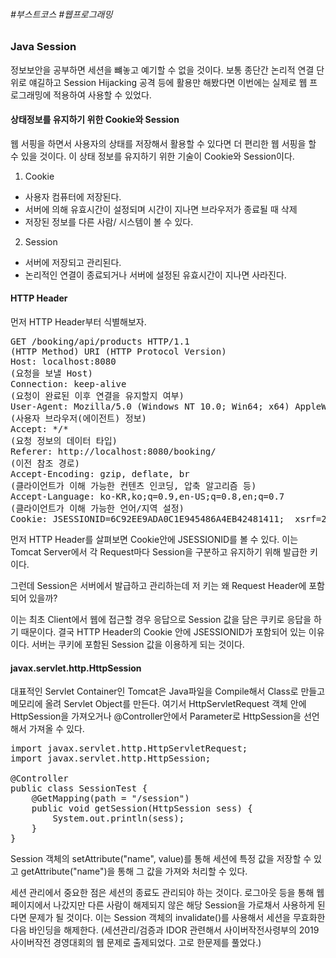 ###### #부스트코스 #웹프로그래밍


### Java Session


정보보안을 공부하면 세션을 뺴놓고 예기할 수 없을 것이다. 보통 종단간 논리적 연결 단위로 얘길하고 Session Hijacking 공격 등에 활용만 해봤다면 이번에는 실제로 웹 프로그래밍에 적용하여 사용할 수 있었다.


#### 상태정보를 유지하기 위한 Cookie와 Session


웹 서핑을 하면서 사용자의 상태를 저장해서 활용할 수 있다면 더 편리한 웹 서핑을 할 수 있을 것이다. 이 상태 정보를 유지하기 위한 기술이 Cookie와 Session이다.
1. Cookie
- 사용자 컴퓨터에 저장된다.
- 서버에 의해 유효시간이 설정되며 시간이 지나면 브라우저가 종료될 때 삭제
- 저장된 정보를 다른 사람/ 시스템이 볼 수 있다.

2. Session
- 서버에 저장되고 관리된다.
- 논리적인 연결이 종료되거나 서버에 설정된 유효시간이 지나면 사라진다.


#### HTTP Header


먼저 HTTP Header부터 식별해보자. 

<pre>
GET /booking/api/products HTTP/1.1
(HTTP Method) URI (HTTP Protocol Version)
Host: localhost:8080
(요청을 보낼 Host)
Connection: keep-alive
(요청이 완료된 이후 연결을 유지할지 여부)
User-Agent: Mozilla/5.0 (Windows NT 10.0; Win64; x64) AppleWebKit/537.36 (KHTML, like Gecko) Chrome/76.0.3809.132 Safari/537.36
(사용자 브라우저(에이전트) 정보)
Accept: */*
(요청 정보의 데이터 타입)
Referer: http://localhost:8080/booking/
(이전 참조 경로)
Accept-Encoding: gzip, deflate, br
(클라이언트가 이해 가능한 컨텐츠 인코딩, 압축 알고리즘 등)
Accept-Language: ko-KR,ko;q=0.9,en-US;q=0.8,en;q=0.7
(클라이언트가 이해 가능한 언어/지역 설정)
Cookie: JSESSIONID=6C92EE9ADA0C1E945486A4EB42481411; _xsrf=2|1298b6a0|7b7747ed806ba7f8cd5d76633f40693d|1566469533; count=41
</pre>

먼저 HTTP Header를 살펴보면 Cookie안에 JSESSIONID를 볼 수 있다. 이는 Tomcat Server에서 각 Request마다 Session을 구분하고 유지하기 위해 발급한 키이다.


그런데 Session은 서버에서 발급하고 관리하는데 저 키는 왜 Request Header에 포함되어 있을까?


이는 최초 Client에서 웹에 접근할 경우 응답으로 Session 값을 담은 쿠키로 응답을 하기 때문이다. 결국 HTTP Header의 Cookie 안에 JSESSIONID가 포함되어 있는 이유이다. 서버는 쿠키에 포함된 Session 값을 이용하게 되는 것이다.



#### javax.servlet.http.HttpSession



대표적인 Servlet Container인 Tomcat은 Java파일을 Compile해서 Class로 만들고 메모리에 올려 Servlet Object를 만든다. 여기서 HttpServletRequest 객체 안에 HttpSession을 가져오거나 @Controller안에서 Parameter로 HttpSession을 선언해서 가져올 수 있다.

<pre>
import javax.servlet.http.HttpServletRequest;
import javax.servlet.http.HttpSession;

@Controller
public class SessionTest {
    @GetMapping(path = "/session")
	public void getSession(HttpSession sess) {
		System.out.println(sess);
	}
}
</pre>

Session 객체의 setAttribute("name", value)를 통해 세션에 특정 값을 저장할 수 있고 getAttribute("name")을 통해 그 값을 가져와 처리할 수 있다.


세션 관리에서 중요한 점은 세션의 종료도 관리되야 하는 것이다. 로그아웃 등을 통해 웹 페이지에서 나갔지만 다른 사람이 해제되지 않은 해당 Session을 가로채서 사용하게 된다면 문제가 될 것이다. 이는 Session 객체의 invalidate()를 사용해서 세션을 무효화한 다음 바인딩을 해제한다. (세션관리/검증과 IDOR 관련해서 사이버작전사령부의 2019 사이버작전 경영대회의 웹 문제로 출제되었다. 고로 한문제를 풀었다.)